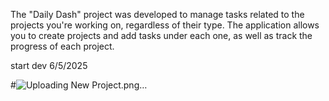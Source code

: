 The "Daily Dash" project was developed to manage tasks related to the projects you're working on, regardless of their type. The application allows you to create projects and add tasks under each one, as well as track the progress of each project.

start dev 6/5/2025

#![Uploading New Project.png…]()
